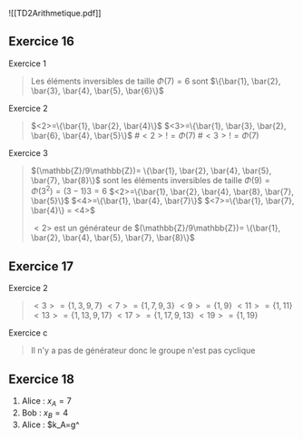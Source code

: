 ![[TD2Arithmetique.pdf]]
## Exercice 16

Exercice 1
> Les éléments inversibles de taille $\Phi(7)=6$ sont $\{\bar{1}, \bar{2}, \bar{3}, \bar{4}, \bar{5}, \bar{6}\}$

Exercice 2
> $<2>=\{\bar{1}, \bar{2}, \bar{4}\}$
> $<3>=\{\bar{1}, \bar{3}, \bar{2}, \bar{6}, \bar{4}, \bar{5}\}$
> $\#<2> != \Phi(7)$
> $\#<3> != \Phi(7)$

Exercice 3
> $(\mathbb{Z}/9\mathbb{Z})= \{\bar{1}, \bar{2}, \bar{4}, \bar{5}, \bar{7}, \bar{8}\}$ sont les éléments inversibles de taille $\Phi(9)=\Phi(3^2)=(3-1)3=6$
> $<2>=\{\bar{1}, \bar{2}, \bar{4}, \bar{8}, \bar{7}, \bar{5}\}$
> $<4>=\{\bar{1}, \bar{4}, \bar{7}\}$
> $<7>=\{\bar{1}, \bar{7}, \bar{4}\} = <4>$
> 
> $<2>$ est un générateur de $(\mathbb{Z}/9\mathbb{Z})= \{\bar{1}, \bar{2}, \bar{4}, \bar{5}, \bar{7}, \bar{8}\}$

## Exercice 17
Exercice 2
> $<3>= \{1, 3, 9, 7\}$
> $<7>= \{1, 7, 9, 3\}$
> $<9>= \{1, 9\}$
> $<11>= \{1, 11\}$
> $<13>= \{1, 13, 9, 17\}$
> $<17>= \{1, 17, 9,13\}$
> $<19>= \{1, 19\}$

Exercice c
> Il n'y a pas de générateur donc le groupe n'est pas cyclique

## Exercice 18
1. Alice : $x_A=7$
2. Bob : $x_B=4$
3. Alice : $k_A=g^